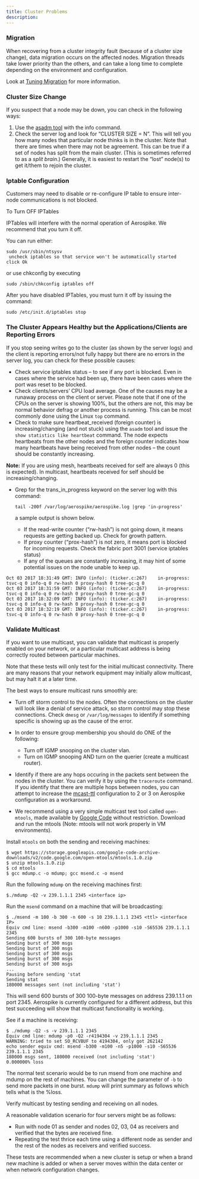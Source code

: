 ```yaml
---
title: Cluster Problems
description: 
---
```

 
### Migration
When recovering from a cluster integrity fault (because of a cluster size change), data migration occurs on the affected nodes. Migration threads take lower priority than the others, and can take a long time to complete depending on the environment and configuration.

Look at [Tuning Migration](/docs/operations/manage/migration/index.html#tuning-migrations) for more information.

### Cluster Size Change
If you suspect that a node may be down, you can check in the following ways:

1. Use the [asadm tool](/docs/tools/asadm) with the info command.
2. Check the server log and look for “CLUSTER SIZE = N”. This will tell you how many nodes that particular node thinks is in the cluster. Note that there are times when there may not be agreement. This can be true if a set of nodes has split from the main cluster. (This is sometimes referred to as a *split brain*.) Generally, it is easiest to restart the “lost” node(s) to get it/them to rejoin the cluster.


### Iptable Configuration
Customers may need to disable or re-configure IP table to ensure inter-node communications is not blocked.

To Turn OFF IPTables

IPTables will interfere with the normal operation of Aerospike. We recommend that you turn it off. 

You can run either:

```
sudo /usr/sbin/ntsysv 
 uncheck iptables so that service won't be automatically started
click Ok
```

or use chkconfig by executing

```
sudo /sbin/chkconfig iptables off
```

After you have disabled IPTables, you must turn it off by issuing the command:

```
sudo /etc/init.d/iptables stop
```


### The Cluster Appears Healthy but the Applications/Clients are Reporting Errors

If you stop seeing writes go to the cluster (as shown by the server logs) and the client is reporting errors/not fully happy but there are no errors in the server log,
you can check for these possible causes:

- Check service iptables status – to see if any port is blocked. Even in cases where the service had been up, there have been cases where the port was reset to be blocked.  
- Check clients/servers’ CPU load average. One of the causes may be a runaway process on the client or server. Please note that if one of the CPUs on the server is showing 100%, but the others are not, this may be normal behavior defrag or another process is running. This can be most commonly done using the Linux `top` command.
- Check to make sure heartbeat_received (foreign counter) is increasing/changing (and not stuck) using the  `asadm` tool and issue the `show statistics like heartbeat` command.  The node expects heartbeats from the other nodes and the foreign counter indicates how many heartbeats have being received from other nodes – the count should be constantly increasing.

**Note:** If you are using mesh, heartbeats received for self are always 0 (this is expected). In multicast, heartbeats received for self should be increasing/changing.
- Grep for the trans_in_progress keyword on the server log with this command: 

	```
	tail -200f /var/log/aerospike/aerospike.log |grep 'in-progress'
	```
	a sample output is shown below.
	- If the read-write counter (“rw-hash”) is not going down, it means requests are getting backed up. Check for growth pattern.
	- If proxy counter (“prox-hash”) is not zero, it means port is blocked for incoming requests. Check the fabric port 3001 (service iptables status)
	- If any of the queues are constantly increasing, it may hint of some potential issues on the node unable to keep up.

 ```	
Oct 03 2017 18:31:49 GMT: INFO (info): (ticker.c:267)    in-progress: tsvc-q 0 info-q 0 rw-hash 0 proxy-hash 0 tree-gc-q 0
Oct 03 2017 18:31:59 GMT: INFO (info): (ticker.c:267)    in-progress: tsvc-q 0 info-q 0 rw-hash 0 proxy-hash 0 tree-gc-q 0
Oct 03 2017 18:32:09 GMT: INFO (info): (ticker.c:267)    in-progress: tsvc-q 0 info-q 0 rw-hash 0 proxy-hash 0 tree-gc-q 0
Oct 03 2017 18:32:19 GMT: INFO (info): (ticker.c:267)    in-progress: tsvc-q 0 info-q 0 rw-hash 0 proxy-hash 0 tree-gc-q 0

 ```

### Validate Multicast

If you want to use multicast, you can validate that multicast is properly enabled on your network, or a particular multicast address is being correctly routed between particular machines.

Note that these tests will only test for the initial multicast connectivity. There are many reasons that your network equipment may initially allow multicast, but may halt it at a later time.

The best ways to ensure multicast runs smoothly are:

- Turn off storm control to the nodes. Often the connections on the cluster will look like a denial of service attack, so storm control may stop these connections. Check `dmesg` or `/var/log/messages` to identify if something specific is showing up as the cause of the error.

- In order to ensure group membership you should do ONE of the following:
	- Turn off IGMP snooping on the cluster vlan.
	- Turn on IGMP snooping AND turn on the querier (create a multicast router).


- Identify if there are any hops occuring in the packets sent between the nodes in the cluster. You can verify it by using the `traceroute` command. If you identify that there are multiple hops between nodes, you can attempt to increase the [mcast-ttl](/docs/reference/configuration/index.html#mcast-ttl) configuration to 2 or 3 on Aerospike configuration as a workaround.

- We recommend using a very simple multicast test tool called `open-mtools`, made available by [Google Code](https://code.google.com/archive/p/open-mtools/downloads) without restriction. Download and run the mtools (Note: mtools will not work properly in VM environments).

Install `mtools` on both the sending and receiving machines:

```
$ wget https://storage.googleapis.com/google-code-archive-downloads/v2/code.google.com/open-mtools/mtools.1.0.zip
$ unzip mtools.1.0.zip
$ cd mtools
$ gcc mdump.c -o mdump; gcc msend.c -o msend
```
Run the following `mdump` on the receiving machines first:
```
$./mdump -Q2 -v 239.1.1.1 2345 <interface ip>
```

Run the `msend` command on a machine that will be broadcasting:
```
$ ./msend -m 100 -b 300 -n 600 -s 10 239.1.1.1 2345 <ttl> <interface IP>
Equiv cmd line: msend -b300 -m100 -n600 -p1000 -s10 -S65536 239.1.1.1 2345
Sending 600 bursts of 300 100-byte messages
Sending burst of 300 msgs
Sending burst of 300 msgs
Sending burst of 300 msgs
Sending burst of 300 msgs
Sending burst of 300 msgs
...
Pausing before sending 'stat
Sending stat
180000 messages sent (not including 'stat')
```

This will send 600 bursts of 300 100-byte messages on address 239.1.1.1 on port 2345. Aerospike is currently configured for a different address, but this test succeeding will show that multicast functionality is working.

See if a machine is receiving:
```
$ ./mdump -Q2 -s -v 239.1.1.1 2345
Equiv cmd line: mdump -p0 -Q2 -r4194304 -v 239.1.1.1 2345
WARNING: tried to set SO_RCVBUF to 4194304, only got 262142
echo sender equiv cmd: msend -b300 -m100 -n5 -p1000 -s10 -S65536 239.1.1.1 2345
180000 msgs sent, 180000 received (not including 'stat')
0.000000% loss
```

The normal test scenario would be to run msend from one machine and mdump on the rest of machines. You can change the parameter of `-b` to send more packets in one burst. `mdump` will print summary as follows which tells what is the %loss.

Verify multicast by testing sending and receiving on all nodes.

A reasonable validation scenario for four servers might be as follows:
- Run with node 01 as sender and nodes 02, 03, 04 as receivers and verified that the bytes are received fine.
- Repeating the test thrice each time using a different node as sender and the rest of the nodes as receivers and verified success.


These tests are recommended when a new cluster is setup or when a brand new machine is added or when a server moves within the data center or when network configuration changes.
